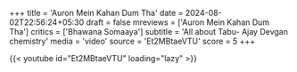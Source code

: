+++
title = 'Auron Mein Kahan Dum Tha'
date = 2024-08-02T22:56:24+05:30
draft = false
mreviews = ['Auron Mein Kahan Dum Tha']
critics = ['Bhawana Somaaya']
subtitle = 'All about Tabu- Ajay Devgan chemistry'
media = 'video'
source = 'Et2MBtaeVTU'
score = 5
+++

{{< youtube id="Et2MBtaeVTU" loading="lazy" >}}
